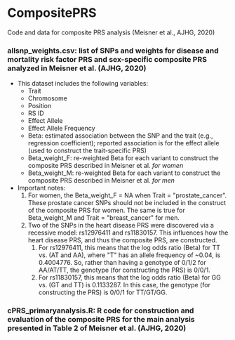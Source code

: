# CompositePRS

Code and data for composite PRS analysis (Meisner et al., AJHG, 2020)

### allsnp_weights.csv: list of SNPs and weights for disease and mortality risk factor PRS and sex-specific composite PRS analyzed in Meisner et al. (AJHG, 2020)

* This dataset includes the following variables:
	+ Trait
	+ Chromosome
	+ Position
	+ RS ID
	+ Effect Allele
	+ Effect Allele Frequency
	+ Beta: estimated association between the SNP and the trait (e.g., regression coefficient); reported association is for the effect allele (used to construct the trait-specific PRS)
	+ Beta_weight_F: re-weighted Beta for each variant to construct the composite PRS described in Meisner et al. _for women_ 
	+ Beta_weight_M: re-weighted Beta for each variant to construct the composite PRS described in Meisner et al. _for men_
* Important notes:
	1. For women, the Beta_weight_F = NA when Trait = "prostate_cancer". These prostate cancer SNPs should not be included in the construct of the composite PRS for women. The same is true for Beta_weight_M and Trait = "breast_cancer" for men. 
	2. Two of the SNPs in the heart disease PRS were discovered via a recessive model: rs12976411 and rs11830157. This influences how the heart disease PRS, and thus the composite PRS, are constructed. 
		1. For rs12976411, this means that the log odds ratio (Beta) for TT vs. (AT and AA), where "T" has an allele frequency of ~0.04, is 0.4004776. So, rather than having a genotype of 0/1/2 for AA/AT/TT, the genotype (for constructing the PRS) is 0/0/1.
		2. For rs11830157, this means that the log odds ratio (Beta) for GG vs. (GT and TT) is 0.1133287. In this case, the genotype (for constructing the PRS) is 0/0/1 for TT/GT/GG.

### cPRS_primaryanalysis.R: R code for construction and evaluation of the composite PRS for the main analysis presented in Table 2 of Meisner et al. (AJHG, 2020)
